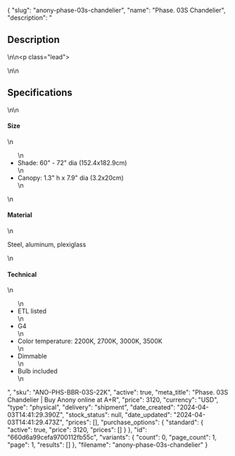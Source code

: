 {
  "slug": "anony-phase-03s-chandelier",
  "name": "Phase. 03S Chandelier",
  "description": "<h2>Description</h2>\n<!-- split -->\n<p class=\"lead\"> </p>\n<!-- split -->\n<h2>Specifications</h2>\n<!-- split -->\n<h4>Size</h4>\n<ul>\n<li><span>Shade: 60\" - 72\" dia (152.4x182.9cm)</span></li>\n<li>Canopy: 1.3\" h x 7.9\" dia (3.2x20cm) </li>\n</ul>\n<h4>Material</h4>\n<p>Steel, aluminum, plexiglass</p>\n<h4>Technical</h4>\n<ul>\n<li>ETL listed</li>\n<li>G4</li>\n<li>Color temperature: 2200K, 2700K, 3000K, 3500K</li>\n<li>Dimmable</li>\n<li>Bulb included</li>\n</ul>",
  "sku": "ANO-PHS-BBR-03S-22K",
  "active": true,
  "meta_title": "Phase. 03S Chandelier | Buy Anony online at A+R",
  "price": 3120,
  "currency": "USD",
  "type": "physical",
  "delivery": "shipment",
  "date_created": "2024-04-03T14:41:29.390Z",
  "stock_status": null,
  "date_updated": "2024-04-03T14:41:29.473Z",
  "prices": [],
  "purchase_options": {
    "standard": {
      "active": true,
      "price": 3120,
      "prices": []
    }
  },
  "id": "660d6a99cefa9700112fb55c",
  "variants": {
    "count": 0,
    "page_count": 1,
    "page": 1,
    "results": []
  },
  "filename": "anony-phase-03s-chandelier"
}